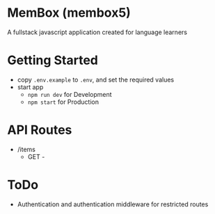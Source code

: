 # MemBox (membox5)
A fullstack javascript application created for language learners

# Getting Started
* copy `.env.example` to `.env`, and set the required values
* start app
  * `npm run dev` for Development
  * `npm start` for Production

# API Routes
* /items
  * GET - 

# ToDo
* Authentication and authentication middleware for restricted routes